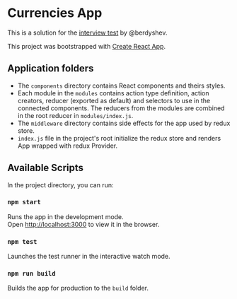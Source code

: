 # Currencies App

This is a solution for the [interview test](https://docs.google.com/document/d/13Xwphp3XsacTb0Nse-Ulvpkk7P0x3b6fXpNS-rI63J8/edit?hl=en) by @berdyshev.

This project was bootstrapped with [Create React App](https://github.com/facebookincubator/create-react-app).

## Application folders

* The `components` directory contains React components and theirs styles.
* Each module in the `modules` contains action type definition, action creators, reducer (exported as default) and selectors to use in the connected components. The reducers from the modules are combined in the root reducer in `modules/index.js`.
* The `middleware` directory contains side effects for the app used by redux store.
* `index.js` file in the project's root initialize the redux store and renders App wrapped with redux Provider.

## Available Scripts

In the project directory, you can run:

### `npm start`

Runs the app in the development mode.<br>
Open [http://localhost:3000](http://localhost:3000) to view it in the browser.

### `npm test`

Launches the test runner in the interactive watch mode.<br>

### `npm run build`

Builds the app for production to the `build` folder.<br>
